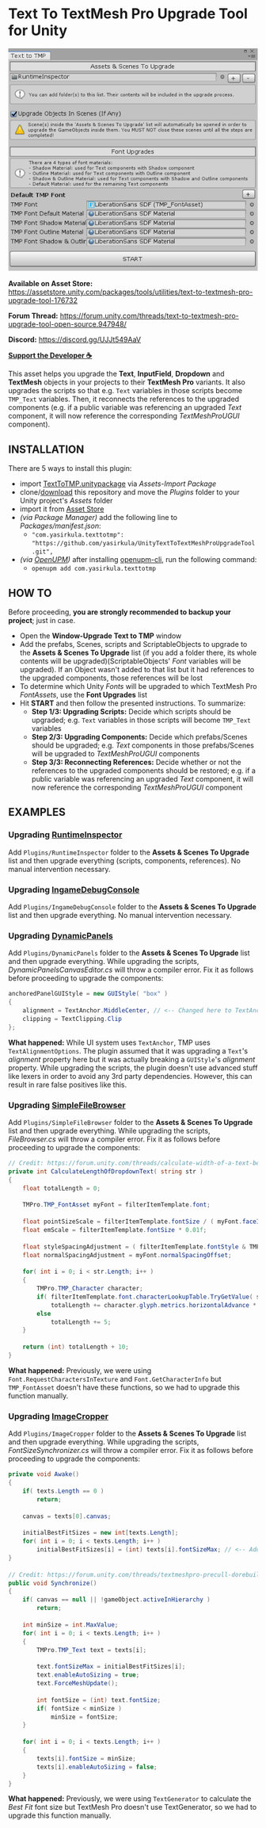 # Text To TextMesh Pro Upgrade Tool for Unity

![screenshot](Images/Screenshot.png)

**Available on Asset Store:** https://assetstore.unity.com/packages/tools/utilities/text-to-textmesh-pro-upgrade-tool-176732

**Forum Thread:** https://forum.unity.com/threads/text-to-textmesh-pro-upgrade-tool-open-source.947948/

**Discord:** https://discord.gg/UJJt549AaV

**[Support the Developer ☕](https://yasirkula.itch.io/unity3d)**

This asset helps you upgrade the **Text**, **InputField**, **Dropdown** and **TextMesh** objects in your projects to their **TextMesh Pro** variants. It also upgrades the scripts so that e.g. `Text` variables in those scripts become `TMP_Text` variables. Then, it reconnects the references to the upgraded components (e.g. if a public variable was referencing an upgraded *Text* component, it will now reference the corresponding *TextMeshProUGUI* component).

## INSTALLATION

There are 5 ways to install this plugin:

- import [TextToTMP.unitypackage](https://github.com/yasirkula/UnityTextToTextMeshProUpgradeTool/releases) via *Assets-Import Package*
- clone/[download](https://github.com/yasirkula/UnityTextToTextMeshProUpgradeTool/archive/master.zip) this repository and move the *Plugins* folder to your Unity project's *Assets* folder
- import it from [Asset Store](https://assetstore.unity.com/packages/tools/utilities/text-to-textmesh-pro-upgrade-tool-176732)
- *(via Package Manager)* add the following line to *Packages/manifest.json*:
  - `"com.yasirkula.texttotmp": "https://github.com/yasirkula/UnityTextToTextMeshProUpgradeTool.git",`
- *(via [OpenUPM](https://openupm.com))* after installing [openupm-cli](https://github.com/openupm/openupm-cli), run the following command:
  - `openupm add com.yasirkula.texttotmp`

## HOW TO

Before proceeding, **you are strongly recommended to backup your project**; just in case.

- Open the **Window-Upgrade Text to TMP** window
- Add the prefabs, Scenes, scripts and ScriptableObjects to upgrade to the **Assets & Scenes To Upgrade** list (if you add a folder there, its whole contents will be upgraded)(ScriptableObjects' *Font* variables will be upgraded). If an Object wasn't added to that list but it had references to the upgraded components, those references will be lost
- To determine which Unity *Fonts* will be upgraded to which TextMesh Pro *FontAssets*, use the **Font Upgrades** list
- Hit **START** and then follow the presented instructions. To summarize:
  - **Step 1/3: Upgrading Scripts:** Decide which scripts should be upgraded; e.g. `Text` variables in those scripts will become `TMP_Text` variables
  - **Step 2/3: Upgrading Components:** Decide which prefabs/Scenes should be upgraded; e.g. *Text* components in those prefabs/Scenes will be upgraded to *TextMeshProUGUI* components
  - **Step 3/3: Reconnecting References:** Decide whether or not the references to the upgraded components should be restored; e.g. if a public variable was referencing an upgraded *Text* component, it will now reference the corresponding *TextMeshProUGUI* component


## EXAMPLES

### Upgrading [RuntimeInspector](https://github.com/yasirkula/UnityRuntimeInspector)

Add `Plugins/RuntimeInspector` folder to the **Assets & Scenes To Upgrade** list and then upgrade everything (scripts, components, references). No manual intervention necessary.

### Upgrading [IngameDebugConsole](https://github.com/yasirkula/UnityIngameDebugConsole)

Add `Plugins/IngameDebugConsole` folder to the **Assets & Scenes To Upgrade** list and then upgrade everything. No manual intervention necessary.

### Upgrading [DynamicPanels](https://github.com/yasirkula/UnityDynamicPanels)

Add `Plugins/DynamicPanels` folder to the **Assets & Scenes To Upgrade** list and then upgrade everything. While upgrading the scripts, *DynamicPanelsCanvasEditor.cs* will throw a compiler error. Fix it as follows before proceeding to upgrade the components:

```csharp
anchoredPanelGUIStyle = new GUIStyle( "box" )
{
	alignment = TextAnchor.MiddleCenter, // <-- Changed here to TextAnchor.MiddleCenter
	clipping = TextClipping.Clip
};
```

**What happened:** While UI system uses `TextAnchor`, TMP uses `TextAlignmentOptions`. The plugin assumed that it was upgrading a `Text`'s *alignment* property here but it was actually breaking a `GUIStyle`'s *alignment* property. While upgrading the scripts, the plugin doesn't use advanced stuff like lexers in order to avoid any 3rd party dependencies. However, this can result in rare false positives like this.

### Upgrading [SimpleFileBrowser](https://github.com/yasirkula/UnitySimpleFileBrowser)

Add `Plugins/SimpleFileBrowser` folder to the **Assets & Scenes To Upgrade** list and then upgrade everything. While upgrading the scripts, *FileBrowser.cs* will throw a compiler error. Fix it as follows before proceeding to upgrade the components:

```csharp
// Credit: https://forum.unity.com/threads/calculate-width-of-a-text-before-without-assigning-it-to-a-tmp-object.758867/#post-5057900
private int CalculateLengthOfDropdownText( string str )
{
	float totalLength = 0;

	TMPro.TMP_FontAsset myFont = filterItemTemplate.font;

	float pointSizeScale = filterItemTemplate.fontSize / ( myFont.faceInfo.pointSize * myFont.faceInfo.scale );
	float emScale = filterItemTemplate.fontSize * 0.01f;

	float styleSpacingAdjustment = ( filterItemTemplate.fontStyle & TMPro.FontStyles.Bold ) == TMPro.FontStyles.Bold ? myFont.boldSpacing : 0;
	float normalSpacingAdjustment = myFont.normalSpacingOffset;

	for( int i = 0; i < str.Length; i++ )
	{
		TMPro.TMP_Character character;
		if( filterItemTemplate.font.characterLookupTable.TryGetValue( str[i], out character ) )
			totalLength += character.glyph.metrics.horizontalAdvance * pointSizeScale + ( styleSpacingAdjustment + normalSpacingAdjustment ) * emScale;
		else
			totalLength += 5;
	}

	return (int) totalLength + 10;
}
```

**What happened:** Previously, we were using `Font.RequestCharactersInTexture` and `Font.GetCharacterInfo` but `TMP_FontAsset` doesn't have these functions, so we had to upgrade this function manually.

### Upgrading [ImageCropper](https://github.com/yasirkula/UnityImageCropper)

Add `Plugins/ImageCropper` folder to the **Assets & Scenes To Upgrade** list and then upgrade everything. While upgrading the scripts, *FontSizeSynchronizer.cs* will throw a compiler error. Fix it as follows before proceeding to upgrade the components:

```csharp
private void Awake()
{
	if( texts.Length == 0 )
		return;

	canvas = texts[0].canvas;

	initialBestFitSizes = new int[texts.Length];
	for( int i = 0; i < texts.Length; i++ )
		initialBestFitSizes[i] = (int) texts[i].fontSizeMax; // <-- Added (int) typecast here
}

// Credit: https://forum.unity.com/threads/textmeshpro-precull-dorebuilds-performance.762968/#post-5083490
public void Synchronize()
{
	if( canvas == null || !gameObject.activeInHierarchy )
		return;

	int minSize = int.MaxValue;
	for( int i = 0; i < texts.Length; i++ )
	{
		TMPro.TMP_Text text = texts[i];

		text.fontSizeMax = initialBestFitSizes[i];
		text.enableAutoSizing = true;
		text.ForceMeshUpdate();

		int fontSize = (int) text.fontSize;
		if( fontSize < minSize )
			minSize = fontSize;
	}

	for( int i = 0; i < texts.Length; i++ )
	{
		texts[i].fontSize = minSize;
		texts[i].enableAutoSizing = false;
	}
}
```

**What happened:** Previously, we were using `TextGenerator` to calculate the *Best Fit* font size but TextMesh Pro doesn't use TextGenerator, so we had to upgrade this function manually.
